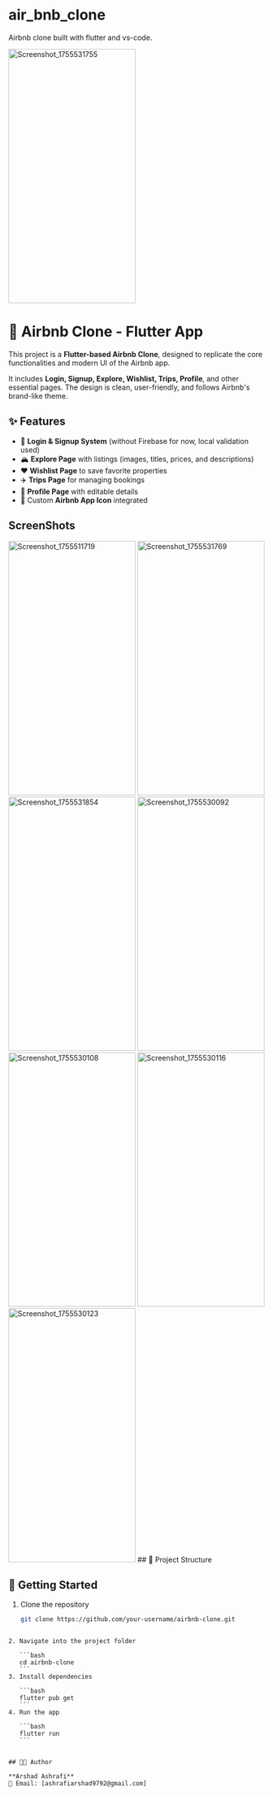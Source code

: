 # air_bnb_clone
Airbnb clone built with flutter and vs-code.

<img width="250" height="500" alt="Screenshot_1755531755" src="https://github.com/user-attachments/assets/8bff6b9c-670e-4865-8283-7ba1f568cfa7" />

# 🏡 Airbnb Clone - Flutter App

This project is a **Flutter-based Airbnb Clone**, designed to replicate the core functionalities and modern UI of the Airbnb app.  

It includes **Login, Signup, Explore, Wishlist, Trips, Profile**, and other essential pages. The design is clean, user-friendly, and follows Airbnb's brand-like theme.  

## ✨ Features

- 🔑 **Login & Signup System** (without Firebase for now, local validation used)  
- 🏔 **Explore Page** with listings (images, titles, prices, and descriptions)  
- ❤️ **Wishlist Page** to save favorite properties  
- ✈️ **Trips Page** for managing bookings  
- 👤 **Profile Page** with editable details  
- 🎨 Custom **Airbnb App Icon** integrated  

## ScreenShots 
<img width="250" height="500" alt="Screenshot_1755511719" src="https://github.com/user-attachments/assets/eb102d23-1ca1-4ceb-aec5-c32115c5384d" />
<img width="250" height="500" alt="Screenshot_1755531769" src="https://github.com/user-attachments/assets/3c3f1f69-5fdf-4150-8eef-c09284decc7f" />
<img width="250" height="500" alt="Screenshot_1755531854" src="https://github.com/user-attachments/assets/7645f5c9-483d-47f5-8d4a-9d1285d2bf15" />
<img width="250" height="500" alt="Screenshot_1755530092" src="https://github.com/user-attachments/assets/27be9696-7137-4dfa-a155-a0ce5ab27398" />
<img width="250" height="500" alt="Screenshot_1755530108" src="https://github.com/user-attachments/assets/09b298ee-1a20-42eb-9f3e-af4a4e8ae8b0" />
<img width="250" height="500" alt="Screenshot_1755530116" src="https://github.com/user-attachments/assets/19c3bec8-d00b-42fc-9f45-b30d06587264" />
<img width="250" height="500" alt="Screenshot_1755530123" src="https://github.com/user-attachments/assets/dde9ce62-c024-4549-85cc-df631f418b47" />
## 📂 Project Structure  


## 🚀 Getting Started  

1. Clone the repository  
   ```bash
   git clone https://github.com/your-username/airbnb-clone.git
````

2. Navigate into the project folder

   ```bash
   cd airbnb-clone
   ```
3. Install dependencies

   ```bash
   flutter pub get
   ```
4. Run the app

   ```bash
   flutter run
   ```


## 👨‍💻 Author

**Arshad Ashrafi**
📧 Email: [ashrafiarshad9792@gmail.com]


